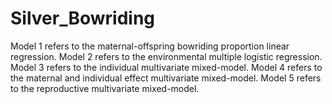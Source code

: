 # Silver_Bowriding
Model 1 refers to the maternal-offspring bowriding proportion linear regression.
Model 2 refers to the environmental multiple logistic regression.
Model 3 refers to the individual multivariate mixed-model. 
Model 4 refers to the maternal and individual effect multivariate mixed-model.
Model 5 refers to the reproductive multivariate mixed-model. 
